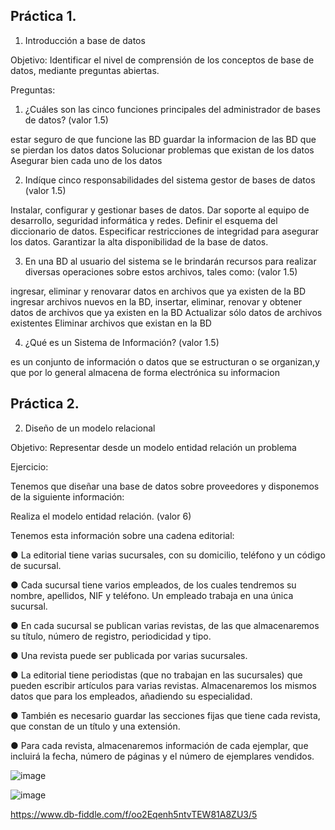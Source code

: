 ## Práctica 1.

1. Introducción a base de datos

Objetivo: Identificar el nivel de comprensión de los conceptos de base de datos,
mediante preguntas abiertas.
 
Preguntas:

1. ¿Cuáles son las cinco funciones principales del administrador de bases de datos?
(valor 1.5)

estar seguro de que funcione las BD
guardar la informacion de las BD
que se pierdan los datos datos
Solucionar problemas que existan de los datos
Asegurar bien cada uno de los datos

2. Indíque cinco responsabilidades del sistema gestor de bases de datos (valor 1.5)

Instalar, configurar y gestionar bases de datos.
Dar soporte al equipo de desarrollo, seguridad informática y redes.
Definir el esquema del diccionario de datos.
Especificar restricciones de integridad para asegurar los datos.
Garantizar la alta disponibilidad de la base de datos.

3. En una BD al usuario del sistema se le brindarán recursos para realizar diversas
operaciones sobre estos archivos, tales como: (valor 1.5)

ingresar, eliminar y renovarar datos en archivos que ya existen de la BD
ingresar archivos nuevos en la BD, insertar, eliminar, renovar y obtener datos de archivos que ya existen en la BD
Actualizar sólo datos de archivos existentes
Eliminar archivos que existan en la BD

4. ¿Qué es un Sistema de Información? (valor 1.5)

es un conjunto  de información o datos que se estructuran o se organizan,y que por lo general almacena de forma electrónica su informacion

## Práctica 2.

2. Diseño de un modelo relacional

Objetivo: Representar desde un modelo entidad relación un problema


Ejercicio:

Tenemos que diseñar una base de datos sobre proveedores y disponemos de la siguiente
información:

Realiza el modelo entidad relación. (valor 6)

Tenemos esta información sobre una cadena editorial:

● La editorial tiene varias sucursales, con su domicilio, teléfono y un código de
sucursal.

● Cada sucursal tiene varios empleados, de los cuales tendremos su nombre,
apellidos, NIF y teléfono. Un empleado trabaja en una única sucursal.

● En cada sucursal se publican varias revistas, de las que almacenaremos su título,
número de registro, periodicidad y tipo.

● Una revista puede ser publicada por varias sucursales.

● La editorial tiene periodistas (que no trabajan en las sucursales) que pueden
escribir artículos para varias revistas. Almacenaremos los mismos datos que para
los empleados, añadiendo su especialidad.

● También es necesario guardar las secciones fijas que tiene cada revista, que
constan de un título y una extensión.

● Para cada revista, almacenaremos información de cada ejemplar, que incluirá la
fecha, número de páginas y el número de ejemplares vendidos.

![image](https://user-images.githubusercontent.com/103066839/169415228-fc7598e8-b027-48bd-8d32-35cdafb8daa9.png)

![image](https://user-images.githubusercontent.com/103066839/169568145-078561e1-910f-497a-977a-ebda53518b55.png)

https://www.db-fiddle.com/f/oo2Eqenh5ntvTEW81A8ZU3/5
